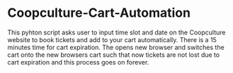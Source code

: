 # Coopculture-Cart-Automation
This pyhton script asks user to input time slot and date on the Coopculture website to book tickets and add to your cart automatically. There is a 15 minutes time for cart expiration. The opens new browser and switches the cart onto the new browsers cart such that now tickets are not lost due to cart expiration and this process goes on forever.

